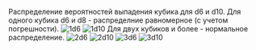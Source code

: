 Распределение вероятностей выпадения кубика для d6 и d10.
Для одного кубика d6 и d8 - распределние равномерное (с учетом погрешности).
![1d6](https://user-images.githubusercontent.com/113769680/208320073-34633a02-711d-4518-aa22-6d9c83a4b35e.PNG)
![1d10](https://user-images.githubusercontent.com/113769680/208320097-bb7028f7-afa0-43cd-bda3-ef1552904231.PNG)
Для двух кубиков и более - нормальное распределение.
![2d6](https://user-images.githubusercontent.com/113769680/208320098-e673d5e0-c900-4eda-8b4b-ae256e0e528d.PNG)
![2d10](https://user-images.githubusercontent.com/113769680/208320094-a8ec5151-d241-4147-ab5f-46207e19a92b.PNG)
![3d6](https://user-images.githubusercontent.com/113769680/208320095-6d856851-dcd8-4ac1-bc5e-7c5ec50b648b.PNG)
![3d10](https://user-images.githubusercontent.com/113769680/208320096-bc6195ae-4ce9-4429-8ce5-5d58d80e0052.PNG)


